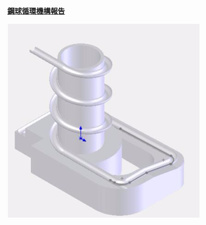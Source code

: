 ### [鋼球循環機構報告](https://github.com/s40523201/cd2018/blob/gh-pages/第二組鋼球循環報告.pdf)

![](/assets/未命名.png)

